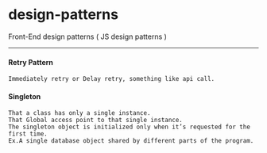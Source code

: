 # design-patterns
Front-End design patterns ( JS design patterns )

---
####  Retry Pattern
    Immediately retry or Delay retry, something like api call.

#### Singleton
    That a class has only a single instance.
    That Global access point to that single instance.
    The singleton object is initialized only when it’s requested for the first time.
    Ex.A single database object shared by different parts of the program.
